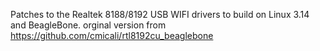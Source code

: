 Patches to the Realtek 8188/8192 USB WIFI drivers to build on Linux 3.14 and BeagleBone.
orginal version from https://github.com/cmicali/rtl8192cu_beaglebone
